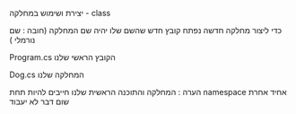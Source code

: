 יצירת ושימוש במחלקה - class

כדי ליצור מחלקה חדשה נפתח קובץ חדש שהשם שלו יהיה שם המחלקה
(חובה : שם נורמלי )

Program.cs
הקובץ הראשי שלנו

Dog.cs
המחלקה שלנו

הערה : המחלקה והתוכנה הראשית שלנו חייבים להיות תחת namespace אחיד אחרת שום דבר לא יעבוד
